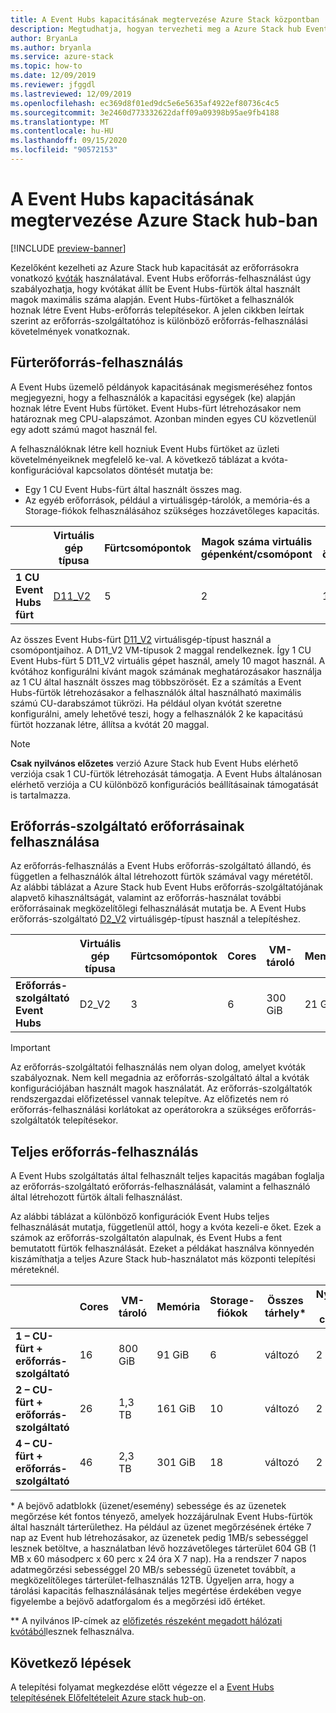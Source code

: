 ```yaml
---
title: A Event Hubs kapacitásának megtervezése Azure Stack központban
description: Megtudhatja, hogyan tervezheti meg a Azure Stack hub Event Hubs erőforrás-szolgáltatójának kapacitását.
author: BryanLa
ms.author: bryanla
ms.service: azure-stack
ms.topic: how-to
ms.date: 12/09/2019
ms.reviewer: jfggdl
ms.lastreviewed: 12/09/2019
ms.openlocfilehash: ec369d8f01ed9dc5e6e5635af4922ef80736c4c5
ms.sourcegitcommit: 3e2460d773332622daff09a09398b95ae9fb4188
ms.translationtype: MT
ms.contentlocale: hu-HU
ms.lasthandoff: 09/15/2020
ms.locfileid: "90572153"
---
```

# <a name="how-to-do-capacity-planning-for-event-hubs-on-azure-stack-hub"></a>A Event Hubs kapacitásának megtervezése Azure Stack hub-ban

[!INCLUDE [preview-banner](../includes/event-hubs-preview.md)]

Kezelőként kezelheti az Azure Stack hub kapacitását az erőforrásokra vonatkozó [kvóták](azure-stack-quota-types.md) használatával. Event Hubs erőforrás-felhasználást úgy szabályozhatja, hogy kvótákat állít be Event Hubs-fürtök által használt magok maximális száma alapján. Event Hubs-fürtöket a felhasználók hoznak létre Event Hubs-erőforrás telepítésekor. A jelen cikkben leírtak szerint az erőforrás-szolgáltatóhoz is különböző erőforrás-felhasználási követelmények vonatkoznak.

## <a name="cluster-resource-consumption"></a>Fürterőforrás-felhasználás

A Event Hubs üzemelő példányok kapacitásának megismeréséhez fontos megjegyezni, hogy a felhasználók a kapacitási egységek (ke) alapján hoznak létre Event Hubs fürtöket. Event Hubs-fürt létrehozásakor nem határoznak meg CPU-alapszámot. Azonban minden egyes CU közvetlenül egy adott számú magot használ fel. 

A felhasználóknak létre kell hozniuk Event Hubs fürtöket az üzleti követelményeiknek megfelelő ke-val. A következő táblázat a kvóta-konfigurációval kapcsolatos döntését mutatja be:
- Egy 1 CU Event Hubs-fürt által használt összes mag.
- Az egyéb erőforrások, például a virtuálisgép-tárolók, a memória-és a Storage-fiókok felhasználásához szükséges hozzávetőleges kapacitás.

| | Virtuális gép típusa | Fürtcsomópontok | Magok száma virtuális gépenként/csomópont | Magok összesen | VM-tároló | Memória | Storage-fiókok | Nyilvános IP-címek |
|-|---------|-------|-------------------|-------------|------------|--------|------------------|---|
| **1 CU Event Hubs fürt** | [D11_V2](../user/azure-stack-vm-sizes.md#mo-dv2) | 5 | 2 | 10 | 500 GiB | 70 GiB | 4 | 1 |

Az összes Event Hubs-fürt [D11_V2](../user/azure-stack-vm-sizes.md#mo-dv2) virtuálisgép-típust használ a csomópontjaihoz. A D11_V2 VM-típusok 2 maggal rendelkeznek. Így 1 CU Event Hubs-fürt 5 D11_V2 virtuális gépet használ, amely 10 magot használ. A kvótához konfigurálni kívánt magok számának meghatározásakor használja az 1 CU által használt összes mag többszörösét. Ez a számítás a Event Hubs-fürtök létrehozásakor a felhasználók által használható maximális számú CU-darabszámot tükrözi. Ha például olyan kvótát szeretne konfigurálni, amely lehetővé teszi, hogy a felhasználók 2 ke kapacitású fürtöt hozzanak létre, állítsa a kvótát 20 maggal.

> [!NOTE]
> **Csak nyilvános előzetes** verzió Azure Stack hub Event Hubs elérhető verziója csak 1 CU-fürtök létrehozását támogatja. A Event Hubs általánosan elérhető verziója a CU különböző konfigurációs beállításainak támogatását is tartalmazza.

## <a name="resource-provider-resource-consumption"></a>Erőforrás-szolgáltató erőforrásainak felhasználása  

Az erőforrás-felhasználás a Event Hubs erőforrás-szolgáltató állandó, és független a felhasználók által létrehozott fürtök számával vagy méretétől. Az alábbi táblázat a Azure Stack hub Event Hubs erőforrás-szolgáltatójának alapvető kihasználtságát, valamint az erőforrás-használat további erőforrásainak megközelítőlegi felhasználását mutatja be. A Event Hubs erőforrás-szolgáltató [D2_V2](../user/azure-stack-vm-sizes.md#dv2-series) virtuálisgép-típust használ a telepítéshez.

|                                  | Virtuális gép típusa | Fürtcsomópontok | Cores | VM-tároló | Memória | Storage-fiókok | Nyilvános IP-címek |
|----------------------------------|---------|---------------|-------|------------|--------|------------------|------------|
| **Erőforrás-szolgáltató Event Hubs** | D2_V2   | 3     | 6     | 300 GiB | 21 GiB | 2 | 1 |

> [!IMPORTANT]
> Az erőforrás-szolgáltatói felhasználás nem olyan dolog, amelyet kvóták szabályoznak. Nem kell megadnia az erőforrás-szolgáltató által a kvóták konfigurációjában használt magok használatát. Az erőforrás-szolgáltatók rendszergazdai előfizetéssel vannak telepítve. Az előfizetés nem ró erőforrás-felhasználási korlátokat az operátorokra a szükséges erőforrás-szolgáltatók telepítésekor.

## <a name="total-resource-consumption"></a>Teljes erőforrás-felhasználás

A Event Hubs szolgáltatás által felhasznált teljes kapacitás magában foglalja az erőforrás-szolgáltató erőforrás-felhasználását, valamint a felhasználó által létrehozott fürtök általi felhasználást.

Az alábbi táblázat a különböző konfigurációk Event Hubs teljes felhasználását mutatja, függetlenül attól, hogy a kvóta kezeli-e őket. Ezek a számok az erőforrás-szolgáltatón alapulnak, és Event Hubs a fent bemutatott fürtök felhasználását. Ezeket a példákat használva könnyedén kiszámíthatja a teljes Azure Stack hub-használatot más központi telepítési méreteknél.

|                                      | Cores | VM-tároló | Memória  | Storage-fiókok | Összes tárhely\* | Nyilvános IP-címek\*\* |
|--------------------------------------|-------|------------|---------|------------------|---------------|------------|
| **1 – CU-fürt + erőforrás-szolgáltató** | 16    | 800 GiB    | 91 GiB  | 6                | változó    | 2 |
| **2 – CU-fürt + erőforrás-szolgáltató** | 26    | 1,3 TB     | 161 GiB | 10               | változó    | 2 |
| **4 – CU-fürt + erőforrás-szolgáltató** | 46    | 2,3 TB     | 301 GiB | 18               | változó    | 2 |

\* A bejövő adatblokk (üzenet/esemény) sebessége és az üzenetek megőrzése két fontos tényező, amelyek hozzájárulnak Event Hubs-fürtök által használt tárterülethez. Ha például az üzenet megőrzésének értéke 7 nap az Event hub létrehozásakor, az üzenetek pedig 1MB/s sebességgel lesznek betöltve, a használatban lévő hozzávetőleges tárterület 604 GB (1 MB x 60 másodperc x 60 perc x 24 óra X 7 nap). Ha a rendszer 7 napos adatmegőrzési sebességgel 20 MB/s sebességű üzenetet továbbít, a megközelítőleges tárterület-felhasználás 12TB. Ügyeljen arra, hogy a tárolási kapacitás felhasználásának teljes megértése érdekében vegye figyelembe a bejövő adatforgalom és a megőrzési idő értéket.

\*\* A nyilvános IP-címek az [előfizetés részeként megadott hálózati kvótából](azure-stack-quota-types.md#network-quota-types)lesznek felhasználva.

## <a name="next-steps"></a>Következő lépések

A telepítési folyamat megkezdése előtt végezze el a [Event Hubs telepítésének Előfeltételeit Azure stack hub-on](event-hubs-rp-prerequisites.md).
